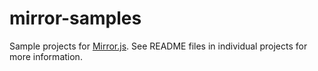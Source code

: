 mirror-samples
==============

Sample projects for [Mirror.js](jimulabs.com/mirrorjs-preview/). See README files in individual projects for more information.
